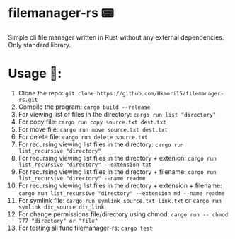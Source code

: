# filemanager-rs 📟

Simple cli file manager written in Rust without any external dependencies. Only standard library.

# Usage 📨:

1. Clone the repo: `git clone https://github.com/Hkmori15/filemanager-rs.git`
2. Compile the program: `cargo build --release`
3. For viewing list of files in the directory: `cargo run list "directory"`
4. For copy file: `cargo run copy source.txt dest.txt`
5. For move file: `cargo run move source.txt dest.txt`
6. For delete file: `cargo run delete source.txt`
7. For recursing viewing list files in the directory: `cargo run list_recursive "directory"`
8. For recursing viewing list files in the directory + extenion: `cargo run list_recursive "directory" --extension txt`
9. For recursing viewing list files in the directory + filename: `cargo run list_recursive "directory" --name readme`
10. For recursing viewing list files in the directory + extension + filename: `cargo run list_recursive "directory" --extension md --name readme`
11. For symlink file: `cargo run symlink source.txt link.txt` or `cargo run symlink dir_source dir_link`
12. For change permissions file/directory using chmod: `cargo run -- chmod 777 "directory" or "file"`
13. For testing all func filemanager-rs: `cargo test`
